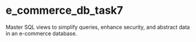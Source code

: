 # e_commerce_db_task7
Master SQL views to simplify queries, enhance security, and abstract data in an e-commerce database.
